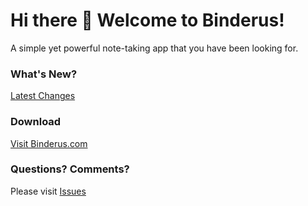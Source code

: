 # Hi there 👋 Welcome to Binderus!

A simple yet powerful note-taking app that you have been looking for. 

### What's New?

[Latest Changes](docs/whats-new.md)

### Download

[Visit Binderus.com](https://www.binderus.com)

### Questions? Comments?

Please visit [Issues](https://github.com/binderus/binderus/issues)
